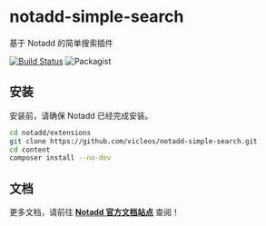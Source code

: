 # notadd-simple-search
基于 Notadd 的简单搜索插件

[![Build Status](https://travis-ci.org/vicleos/notadd-simple-search.svg?branch=master)](https://travis-ci.org/vicleos/notadd-simple-search)
![Packagist](https://img.shields.io/packagist/v/vicleos/notadd-simple-search.svg) 

## 安装

安装前，请确保 Notadd 已经完成安装。

```bash
cd notadd/extensions
git clone https://github.com/vicleos/notadd-simple-search.git
cd content
composer install --no-dev
```

## 文档

更多文档，请前往 **[Notadd 官方文档站点](https://docs.notadd.com/develops/#插件)** 查阅！
